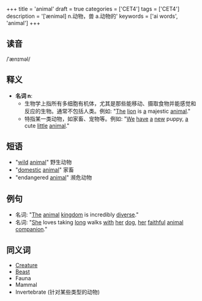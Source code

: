 +++
title = 'animal'
draft = true
categories = ['CET4']
tags = ['CET4']
description = '[ˈæniməl] n.动物，兽 a.动物的'
keywords = ['ai words', 'animal']
+++

## 读音
/ˈænɪməl/

## 释义
- **名词 n**:
  - 生物学上指所有多细胞有机体，尤其是那些能移动、摄取食物并能感觉和反应的生物。通常不包括人类。例如: "[The](/zh/post/the/) [lion](/zh/post/lion/) is [a](/zh/post/a/) majestic [animal](/zh/post/animal/)."
  - 特指某一类动物，如家畜、宠物等。例如: "[We](/zh/post/we/) [have](/zh/post/have/) [a](/zh/post/a/) [new](/zh/post/new/) puppy, [a](/zh/post/a/) cute [little](/zh/post/little/) [animal](/zh/post/animal/)."

## 短语
- "[wild](/zh/post/wild/) [animal](/zh/post/animal/)" 野生动物
- "[domestic](/zh/post/domestic/) [animal](/zh/post/animal/)" 家畜
- "endangered [animal](/zh/post/animal/)" 濒危动物

## 例句
- 名词: "[The](/zh/post/the/) [animal](/zh/post/animal/) [kingdom](/zh/post/kingdom/) is incredibly [diverse](/zh/post/diverse/)."
- 名词: "[She](/zh/post/she/) loves taking [long](/zh/post/long/) walks [with](/zh/post/with/) [her](/zh/post/her/) [dog](/zh/post/dog/), [her](/zh/post/her/) [faithful](/zh/post/faithful/) [animal](/zh/post/animal/) [companion](/zh/post/companion/)."

## 同义词
- [Creature](/zh/post/creature/)
- [Beast](/zh/post/beast/)
- Fauna
- Mammal
- Invertebrate (针对某些类型的动物)
